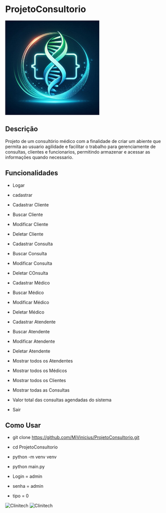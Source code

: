 # ProjetoConsultorio

<img src="./Util/logo.jpg" alt="Clinitech" width="300"/>

## Descrição

Projeto de um consultório médico com a finalidade de criar um abiente que permita ao usuario agilidade e facilitar o trabalho para gerenciamente de consultas, clientes e funcionarios, permitindo armazenar e acessar as informações quando necessario.


## Funcionalidades

- Logar
- cadastrar

- Cadastrar Cliente
- Buscar Cliente
- Modificar Cliente
- Deletar Cliente

- Cadastrar Consulta
- Buscar Consulta
- Modificar Consulta
- Deletar COnsulta

- Cadastrar Médico
- Buscar Médico
- Modificar Médico
- Deletar Médico

- Cadastrar Atendente
- Buscar Atendente
- Modificar Atendente
- Deletar Atendente

- Mostrar todos os Atendentes
- Mostrar todos os Médicos
- Mostrar todos os Clientes
- Mostrar todas as Consultas
- Valor total das consultas agendadas do sistema
- Sair

## Como Usar

- git clone https://github.com/MiVinicius/ProjetoConsultorio.git

- cd ProjetoConsultorio

- python -m venv venv

- python main.py

- Login = admin
- senha = admin
- tipo = 0

<img src="./Util/loginview.jpg" alt="Clinitech" width="500"/>
<img src="./Util/menu principal.jpg" alt="Clinitech" width="500"/>